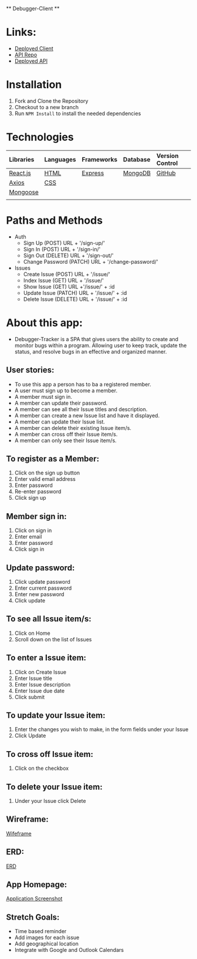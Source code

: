 ** Debugger-Client **

# Links:

- [Deployed Client](https://bilaltahiraziz.github.io/Debugger-Client/)
- [API Repo](https://github.com/bilaltahiraziz/Debugger-API)
- [Deployed API](https://pure-cove-81133.herokuapp.com/)

# Installation
1. Fork and Clone the Repository
2. Checkout to a  new branch
3. Run ```NPM Install``` to install the needed dependencies

# Technologies

|    Libraries      | Languages        | Frameworks              | Database          | Version Control
|:-----------------------------------------|:----------------|:---------------------|:-----------------|:-----------------|
| [React.js](https://reactjs.org/)       |    [HTML](https://developer.mozilla.org/en-US/docs/Web/HTML)        |  [Express](https://expressjs.com/) | [MongoDB](https://www.mongodb.com/)   | [GitHub](https://github.com/) |        | [Javascript](https://www.javascript.com/)          | [BootStrap](https://getbootstrap.com/)       |           |
|  [Axios](https://www.npmjs.com/package/axios)         | [CSS](https://developer.mozilla.org/en-US/docs/Web/CSS)          |        |          |
|    [Mongoose](https://mongoosejs.com/)        |           |        |         |
|          |          |       |         |

# Paths and Methods

- Auth
  - Sign Up (POST) URL + '/sign-up/'
  - Sign In (POST) URL + '/sign-in/'
  - Sign Out (DELETE) URL + '/sign-out/'
  - Change Password (PATCH) URL + '/change-password/'
- Issues
  - Create Issue (POST) URL + '/issue/'
  - Index Issue (GET) URL + '/issue/'
  - Show Issue (GET) URL +'/issue/' + :id
  - Update Issue (PATCH) URL + '/issue/' + :id
  - Delete Issue (DELETE) URL + '/issue/' + :id

# About this app:

- Debugger-Tracker is a SPA  that gives users the ability to create and monitor bugs within a program. Allowing user to keep track, update the status, and resolve bugs in an effective and organized manner. 

## User stories:

- To use this app a person has to ba a registered member.
- A user must sign up to become a member.
- A member must sign in.
- A member can update their password.
- A member can see all their Issue titles and description.
- A member can create a new Issue list and have it displayed.
- A member can update their Issue list.
- A member can delete their existing Issue item/s. 
- A member can cross off their Issue item/s.
- A member can only see their Issue item/s.


## To register as a Member:
1. Click on the sign up button
2. Enter valid email address
3. Enter password
4. Re-enter password
5. Click sign up

## Member sign in:
1. Click on sign in
2. Enter email
3. Enter password
4. Click sign in

## Update password:
1. Click update password
2. Enter current password
3. Enter new password
4. Click update

## To see all Issue item/s:
1. Click on Home
2. Scroll down on the list of Issues

## To enter a Issue item:
1. Click on Create Issue
2. Enter Issue title
3. Enter Issue description
4. Enter Issue due date
5. Click submit

## To update your Issue item:
1. Enter the changes you wish to make, in the form fields under your Issue
2. Click Update

## To cross off Issue item:
1. Click on the checkbox

## To delete your Issue item:
1. Under your Issue click Delete

## Wireframe:
[Wifeframe](./src/assets/Wireframe.jpg)

## ERD:
[ERD](./src/assets/ERD.png)

## App Homepage:
[Application Screenshot](./src/assets/Screenshot.png)

## Stretch Goals:

- Time based reminder
- Add images for each issue
- Add geographical location
- Integrate with Google and Outlook Calendars
